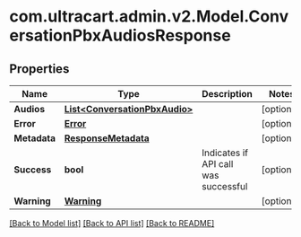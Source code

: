 
# com.ultracart.admin.v2.Model.ConversationPbxAudiosResponse

## Properties

Name | Type | Description | Notes
------------ | ------------- | ------------- | -------------
**Audios** | [**List&lt;ConversationPbxAudio&gt;**](ConversationPbxAudio.md) |  | [optional] 
**Error** | [**Error**](Error.md) |  | [optional] 
**Metadata** | [**ResponseMetadata**](ResponseMetadata.md) |  | [optional] 
**Success** | **bool** | Indicates if API call was successful | [optional] 
**Warning** | [**Warning**](Warning.md) |  | [optional] 

[[Back to Model list]](../README.md#documentation-for-models)
[[Back to API list]](../README.md#documentation-for-api-endpoints)
[[Back to README]](../README.md)

